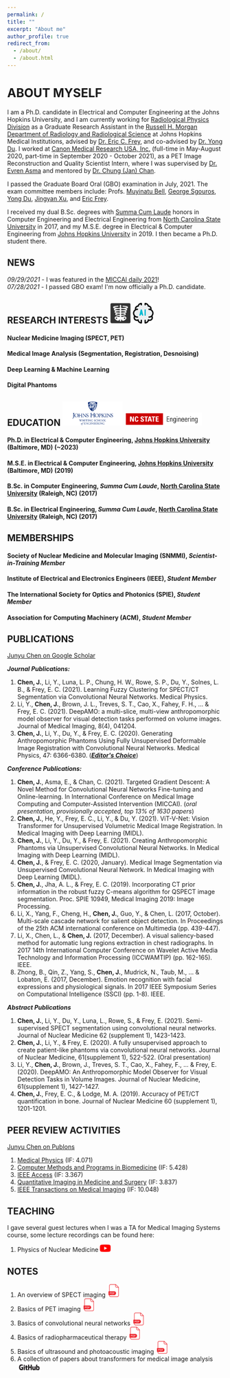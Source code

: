 ```yaml
---
permalink: /
title: ""
excerpt: "About me"
author_profile: true
redirect_from: 
  - /about/
  - /about.html
---
```


ABOUT MYSELF
====
I am a Ph.D. candidate in Electrical and Computer Engineering at the Johns Hopkins University, and I am currently working for <a href="https://www.hopkinsmedicine.org/radiology/research/divisions/radiological-physics/our-team.html">Radiological Physics Division</a> as a Graduate Research Assistant in the <a href="https://www.hopkinsmedicine.org/radiology/index.html">Russell H. Morgan Department of Radiology and Radiological Science</a> at Johns Hopkins Medical Institutions, advised by <a href="https://scholar.google.com/citations?user=_-K45vUAAAAJ&hl=en">Dr. Eric C. Frey</a>, and co-advised by <a href="https://scholar.google.com/citations?user=rXoK-TcAAAAJ&hl=en">Dr. Yong Du</a>. I worked at <a href="https://www.research.us.medical.canon/"> Canon Medical Research USA, Inc.</a> (full-time in May-August 2020, part-time in September 2020 - October 2021), as a PET Image Reconstruction and Quality Scientist Intern, where I was supervised by <a href="https://scholar.google.com/citations?user=h5ZNDBUAAAAJ&hl=en"> Dr. Evren Asma</a> and mentored by <a href="https://scholar.google.com/citations?user=Or4xII0AAAAJ&hl=en"> Dr. Chung (Jan) Chan</a>.

I passed the Graduate Board Oral (GBO) examination in July, 2021. The exam committee members include: Profs. <a href="https://pulselab.jhu.edu/muyinatu-a-lediju-bell-phd/">Muyinatu Bell</a>, <a href="https://www.hopkinsmedicine.org/profiles/details/george-sgouros">George Sgouros</a>, <a href="https://www.hopkinsmedicine.org/profiles/details/yong-du">Yong Du</a>, <a href="https://www.hopkinsmedicine.org/profiles/details/jingyan-xu">Jingyan Xu</a>, and <a href="https://scholar.google.com/citations?user=_-K45vUAAAAJ&hl=en">Eric Frey</a>.

I received my dual B.Sc. degrees with <a href="http://catalog.ncsu.edu/undergraduate/academic-policies-procedures/student-status-honors/academic-honors/">Summa Cum Laude</a> honors in Computer Engineering and Electrical Engineering from <a href="https://www.ece.ncsu.edu/">North Carolina State University</a> in 2017, and my M.S.E. degree in Electrical & Computer Engineering from <a href="https://engineering.jhu.edu/ece/">Johns Hopkins University</a> in 2019. I then became a Ph.D. student there.

NEWS
----
*09/29/2021* - I was featured in the <a href="https://www.rsipvision.com/MICCAI2021-Wednesday/">MICCAI daily 2021</a>!\
*07/28/2021* - I passed GBO exam! I'm now officially a Ph.D. candidate.

RESEARCH INTERESTS <img src="/images/radiology_icon.png" width="48"/> <img src="/images/ai_icon.png" width="48"/>
----
#### Nuclear Medicine Imaging (SPECT, PET)
#### Medical Image Analysis (Segmentation, Registration, Desnoising)
#### Deep Learning & Machine Learning
#### Digital Phantoms

EDUCATION <img src="/images/JHU_flat.png" width="140"/> <img src="/images/NC.png" width="180"/>
----
#### Ph.D. in Electrical & Computer Engineering, <a href="https://engineering.jhu.edu/ece/">Johns Hopkins University</a> (Baltimore, MD) (~2023)
#### M.S.E. in Electrical & Computer Engineering, <a href="https://engineering.jhu.edu/ece/">Johns Hopkins University</a> (Baltimore, MD) (2019)   
#### B.Sc. in Computer Engineering, *Summa Cum Laude*, <a href="https://www.ece.ncsu.edu/">North Carolina State University</a> (Raleigh, NC) (2017)
#### B.Sc. in Electrical Engineering, *Summa Cum Laude*, <a href="https://www.ece.ncsu.edu/">North Carolina State University</a> (Raleigh, NC) (2017)   

MEMBERSHIPS
----
#### Society of Nuclear Medicine and Molecular Imaging (SNMMI), *Scientist-in-Training Member*
#### Institute of Electrical and Electronics Engineers (IEEE), *Student Member*
#### The International Society for Optics and Photonics (SPIE), *Student Member*
#### Association for Computing Machinery (ACM), *Student Member*

PUBLICATIONS
------
<a href="https://scholar.google.com/citations?user=9jIpgScAAAAJ&hl=en">Junyu Chen on Google Scholar</a>

***Journal Publications:***
1.	<strong>Chen, J.</strong>, Li, Y., Luna, L. P., Chung, H. W., Rowe, S. P., Du, Y., Solnes, L. B., & Frey, E. C. (2021). Learning Fuzzy Clustering for SPECT/CT Segmentation via Convolutional Neural Networks. Medical Physics.
1.	Li, Y., <strong>Chen, J.</strong>, Brown, J. L., Treves, S. T., Cao, X., Fahey, F. H., ... & Frey, E. C. (2021). DeepAMO: a multi-slice, multi-view anthropomorphic model observer for visual detection tasks performed on volume images. Journal of Medical Imaging, 8(4), 041204.
3.	<strong>Chen, J.</strong>, Li, Y., Du, Y., & Frey, E. C. (2020). Generating Anthropomorphic Phantoms Using Fully Unsupervised Deformable Image Registration with Convolutional Neural Networks. Medical Physics, 47: 6366-6380. (***<a href="https://aapm.onlinelibrary.wiley.com/doi/toc/10.1002/(ISSN)2473-4209.EDITORS_CHOICE">Editor's Choice</a>***)

***Conference Publications:*** 
1. <strong>Chen, J.</strong>, Asma, E., & Chan, C. (2021). Targeted Gradient Descent: A Novel Method for Convolutional Neural Networks Fine-tuning and Online-learning. In International Conference on Medical Image Computing and Computer-Assisted Intervention (MICCAI). (*oral presentation, provisionally accepted, top 13% of 1630 papers*)
2. <strong>Chen, J.</strong>, He, Y., Frey, E. C., Li, Y., & Du, Y. (2021). ViT-V-Net: Vision Transformer for Unsupervised Volumetric Medical Image Registration. In Medical Imaging with Deep Learning (MIDL).
3. <strong>Chen, J.</strong>, Li, Y., Du, Y., & Frey, E. (2021). Creating Anthropomorphic Phantoms via Unsupervised Convolutional Neural Networks. In Medical Imaging with Deep Learning (MIDL).
4.	<strong>Chen, J.</strong>, & Frey, E. C. (2020, January). Medical Image Segmentation via Unsupervised Convolutional Neural Network. In Medical Imaging with Deep Learning (MIDL).
9.	<strong>Chen, J.</strong>, Jha, A. L., & Frey, E. C. (2019). Incorporating CT prior information in the robust fuzzy C-means algorithm for QSPECT image segmentation. Proc. SPIE 10949, Medical Imaging 2019: Image Processing.
10.	Li, X., Yang, F., Cheng, H., <strong>Chen, J.</strong>, Guo, Y., & Chen, L. (2017, October). Multi-scale cascade network for salient object detection. In Proceedings of the 25th ACM international conference on Multimedia (pp. 439-447).
11.	Li, X., Chen, L., & <strong>Chen, J.</strong> (2017, December). A visual saliency-based method for automatic lung regions extraction in chest radiographs. In 2017 14th International Computer Conference on Wavelet Active Media Technology and Information Processing (ICCWAMTIP) (pp. 162-165). IEEE.
12.	Zhong, B., Qin, Z., Yang, S., <strong>Chen, J.</strong>, Mudrick, N., Taub, M., ... & Lobaton, E. (2017, December). Emotion recognition with facial expressions and physiological signals. In 2017 IEEE Symposium Series on Computational Intelligence (SSCI) (pp. 1-8). IEEE.

***Abstract Publications***
1. <strong>Chen, J.</strong>, Li, Y., Du, Y., Luna, L., Rowe, S., & Frey, E. (2021). Semi-supervised SPECT segmentation using convolutional neural networks. Journal of Nuclear Medicine 62 (supplement 1), 1423-1423.
2. <strong>Chen, J.</strong>, Li, Y., & Frey, E. (2020). A fully unsupervised approach to create patient-like phantoms via convolutional neural networks. Journal of Nuclear Medicine, 61(supplement 1), 522-522. (Oral presentation)
3. Li, Y., <strong>Chen, J.</strong>, Brown, J., Treves, S. T., Cao, X., Fahey, F., ... & Frey, E. (2020). DeepAMO: An Anthropomorphic Model Observer for Visual Detection Tasks in Volume Images. Journal of Nuclear Medicine, 61(supplement 1), 1427-1427.
4. <strong>Chen, J.</strong>, Frey, E. C., & Lodge, M. A. (2019). Accuracy of PET/CT quantification in bone. Journal of Nuclear Medicine 60 (supplement 1), 1201-1201.

PEER REVIEW ACTIVITIES
----
<a href="https://publons.com/researcher/4216894/junyu-chen/">Junyu Chen on Publons</a>
1. <a href="https://aapm.onlinelibrary.wiley.com/journal/24734209">Medical Physics</a> (IF: 4.071)
2. <a href="https://www.journals.elsevier.com/computer-methods-and-programs-in-biomedicine">Computer Methods and Programs in Biomedicine</a> (IF: 5.428)
3. <a href="https://ieeeaccess.ieee.org/">IEEE Access</a> (IF: 3.367)
4. <a href="https://qims.amegroups.com/">Quantitative Imaging in Medicine and Surgery</a> (IF: 3.837)
5. <a href="https://ieeexplore.ieee.org/xpl/RecentIssue.jsp?punumber=42">IEEE Transactions on Medical Imaging</a> (IF: 10.048)

TEACHING
----
I gave several guest lectures when I was a TA for Medical Imaging Systems course, some lecture recordings can be found here:

1. Physics of Nuclear Medicine [<img src="/images/youtube-logo-png.png" width="25"/>](https://youtu.be/Sk-IjeNy1aU)


NOTES
----
1. An overview of SPECT imaging [<img src="/images/pdf_icon.png" width="30"/>](http://junyuchen245.github.io/files/SPECT_Systems_v6.pdf)
2. Basics of PET imaging [<img src="/images/pdf_icon.png" width="30"/>](http://junyuchen245.github.io/files/PET_Systems_v1.pdf)
3. Basics of convolutional neural networks [<img src="/images/pdf_icon.png" width="30"/>](http://junyuchen245.github.io/files/Basics_of_Convolutional_Neural_Networks.pdf)
4. Basics of radiopharmaceutical therapy [<img src="/images/pdf_icon.png" width="30"/>](http://junyuchen245.github.io/files/Basics_of_RPT_v3.pdf)
5. Basics of ultrasound and photoacoustic imaging [<img src="/images/pdf_icon.png" width="30"/>](http://junyuchen245.github.io/files/Ultrasound_and_Photoacoustic_Imaging_v2.pdf)
6. A collection of papers about transformers for medical image analysis [<img src="/images/GitHub_Logo.png" width="55"/>](https://github.com/junyuchen245/Transformers_for_medical_image_analysis)

<br/><br/><br/><br/><br/><br/><br/><br/><br/>

